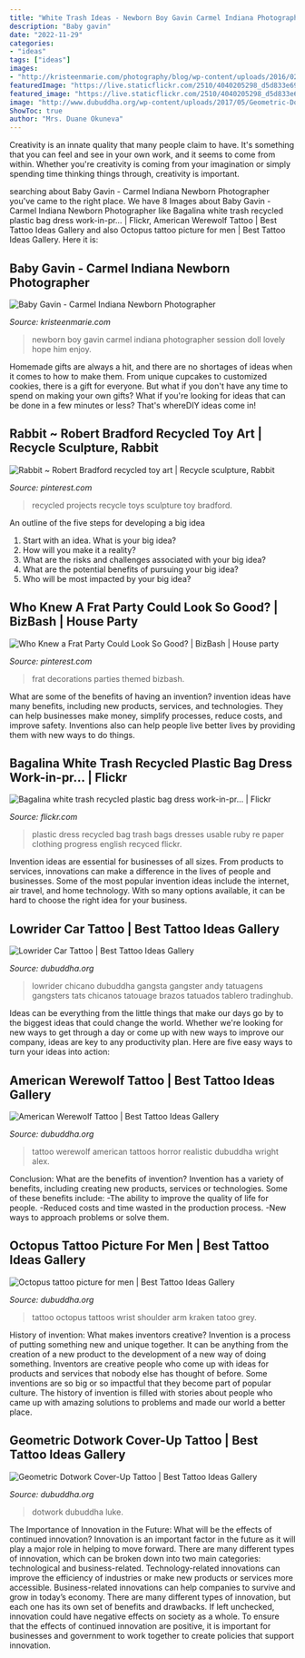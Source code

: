 ```yaml
---
title: "White Trash Ideas - Newborn Boy Gavin Carmel Indiana Photographer Session Doll Lovely Hope Him Enjoy"
description: "Baby gavin"
date: "2022-11-29"
categories:
- "ideas"
tags: ["ideas"]
images:
- "http://kristeenmarie.com/photography/blog/wp-content/uploads/2016/02/2016-02-17_0001.jpg"
featuredImage: "https://live.staticflickr.com/2510/4040205298_d5d833e697_b.jpg"
featured_image: "https://live.staticflickr.com/2510/4040205298_d5d833e697_b.jpg"
image: "http://www.dubuddha.org/wp-content/uploads/2017/05/Geometric-Dotwork-Cover-Up-Tattoo-by-Luke-Docwork.jpg"
ShowToc: true
author: "Mrs. Duane Okuneva"
---
```



Creativity is an innate quality that many people claim to have. It's something that you can feel and see in your own work, and it seems to come from within. Whether you're creativity is coming from your imagination or simply spending time thinking things through, creativity is important.

	

		
searching about Baby Gavin - Carmel Indiana Newborn Photographer you've came to the right place. We have 8 Images about Baby Gavin - Carmel Indiana Newborn Photographer like Bagalina white trash recycled plastic bag dress work-in-pr… | Flickr, American Werewolf Tattoo | Best Tattoo Ideas Gallery and also Octopus tattoo picture for men | Best Tattoo Ideas Gallery. Here it is:
		
    
## Baby Gavin - Carmel Indiana Newborn Photographer

<img loading=lazy src="http://kristeenmarie.com/photography/blog/wp-content/uploads/2016/02/2016-02-17_0001.jpg" onerror="this.onerror=null;this.src='https://tse1.mm.bing.net/th?id=OIP.NzabXBQmvmcYX2XHf9tHwwHaJ4&amp;pid=15.1';" alt="Baby Gavin - Carmel Indiana Newborn Photographer">

_Source: kristeenmarie.com_

>newborn boy gavin carmel indiana photographer session doll lovely hope him enjoy. 

	

Homemade gifts are always a hit, and there are no shortages of ideas when it comes to how to make them. From unique cupcakes to customized cookies, there is a gift for everyone. But what if you don't have any time to spend on making your own gifts? What if you're looking for ideas that can be done in a few minutes or less? That's whereDIY ideas come in!

    
## Rabbit ~ Robert Bradford Recycled Toy Art | Recycle Sculpture, Rabbit

<img loading=lazy src="https://i.pinimg.com/736x/6d/4a/40/6d4a40e198dbdd571be61947351d7def--recycled-toys-recycled-art-projects.jpg" onerror="this.onerror=null;this.src='https://tse1.mm.bing.net/th?id=OIP.LBUHe72y4l2e7rvSHD6gtQHaMx&amp;pid=15.1';" alt="Rabbit ~ Robert Bradford recycled toy art | Recycle sculpture, Rabbit">

_Source: pinterest.com_

>recycled projects recycle toys sculpture toy bradford. 

	

An outline of the five steps for developing a big idea
1. Start with an idea. What is your big idea?
2. How will you make it a reality?
3. What are the risks and challenges associated with your big idea?
4. What are the potential benefits of pursuing your big idea?
5. Who will be most impacted by your big idea?

    
## Who Knew A Frat Party Could Look So Good? | BizBash | House Party

<img loading=lazy src="https://i.pinimg.com/736x/a2/e8/4d/a2e84de328473091e4fdfc76df1a6e0f.jpg" onerror="this.onerror=null;this.src='https://tse2.mm.bing.net/th?id=OIP.wEcZ52TcaCMzoOEp8LzedgHaLK&amp;pid=15.1';" alt="Who Knew a Frat Party Could Look So Good? | BizBash | House party">

_Source: pinterest.com_

>frat decorations parties themed bizbash. 

	

What are some of the benefits of having an invention?
invention ideas have many benefits, including new products, services, and technologies. They can help businesses make money, simplify processes, reduce costs, and improve safety. Inventions also can help people live better lives by providing them with new ways to do things.

    
## Bagalina White Trash Recycled Plastic Bag Dress Work-in-pr… | Flickr

<img loading=lazy src="https://live.staticflickr.com/2510/4040205298_d5d833e697_b.jpg" onerror="this.onerror=null;this.src='https://tse1.mm.bing.net/th?id=OIP.fKzuTQ6nbTGhML1SeSE2LAHaJ4&amp;pid=15.1';" alt="Bagalina white trash recycled plastic bag dress work-in-pr… | Flickr">

_Source: flickr.com_

>plastic dress recycled bag trash bags dresses usable ruby re paper clothing progress english recyced flickr. 

	

Invention ideas are essential for businesses of all sizes. From products to services, innovations can make a difference in the lives of people and businesses. Some of the most popular invention ideas include the internet, air travel, and home technology. With so many options available, it can be hard to choose the right idea for your business.

    
## Lowrider Car Tattoo | Best Tattoo Ideas Gallery

<img loading=lazy src="http://www.dubuddha.org/wp-content/uploads/2016/04/Lowrider-Car-Tattoo.jpg" onerror="this.onerror=null;this.src='https://tse4.mm.bing.net/th?id=OIP.iE6bXXZ8bvJnqjjOsy16xQHaHa&amp;pid=15.1';" alt="Lowrider Car Tattoo | Best Tattoo Ideas Gallery">

_Source: dubuddha.org_

>lowrider chicano dubuddha gangsta gangster andy tatuagens gangsters tats chicanos tatouage brazos tatuados tablero tradinghub. 

	

Ideas can be everything from the little things that make our days go by to the biggest ideas that could change the world. Whether we're looking for new ways to get through a day or come up with new ways to improve our company, ideas are key to any productivity plan. Here are five easy ways to turn your ideas into action: 

    
## American Werewolf Tattoo | Best Tattoo Ideas Gallery

<img loading=lazy src="http://www.dubuddha.org/wp-content/uploads/2017/11/American-Werewolf-Tattoo-by-Alex-Wright-728x727.jpg" onerror="this.onerror=null;this.src='https://tse4.mm.bing.net/th?id=OIP.pe6_Dr8IjGMi7f8E1jSXzwHaHZ&amp;pid=15.1';" alt="American Werewolf Tattoo | Best Tattoo Ideas Gallery">

_Source: dubuddha.org_

>tattoo werewolf american tattoos horror realistic dubuddha wright alex. 

	

Conclusion: What are the benefits of invention?
Invention has a variety of benefits, including creating new products, services or technologies. Some of these benefits include: 
-The ability to improve the quality of life for people. 
-Reduced costs and time wasted in the production process.
-New ways to approach problems or solve them.

    
## Octopus Tattoo Picture For Men | Best Tattoo Ideas Gallery

<img loading=lazy src="http://www.dubuddha.org/wp-content/uploads/2015/01/Octopus-tattoo-picture-for-men.jpg" onerror="this.onerror=null;this.src='https://tse3.mm.bing.net/th?id=OIP.tRanvlTVq_bempI_0rqKdgHaLL&amp;pid=15.1';" alt="Octopus tattoo picture for men | Best Tattoo Ideas Gallery">

_Source: dubuddha.org_

>tattoo octopus tattoos wrist shoulder arm kraken tatoo grey. 

	

History of invention: What makes inventors creative?
Invention is a process of putting something new and unique together. It can be anything from the creation of a new product to the development of a new way of doing something. Inventors are creative people who come up with ideas for products and services that nobody else has thought of before. Some inventions are so big or so impactful that they become part of popular culture. The history of invention is filled with stories about people who came up with amazing solutions to problems and made our world a better place.

    
## Geometric Dotwork Cover-Up Tattoo | Best Tattoo Ideas Gallery

<img loading=lazy src="http://www.dubuddha.org/wp-content/uploads/2017/05/Geometric-Dotwork-Cover-Up-Tattoo-by-Luke-Docwork.jpg" onerror="this.onerror=null;this.src='https://tse4.mm.bing.net/th?id=OIP.Ox1KbN1P2v-BA27NrUCUAQHaJQ&amp;pid=15.1';" alt="Geometric Dotwork Cover-Up Tattoo | Best Tattoo Ideas Gallery">

_Source: dubuddha.org_

>dotwork dubuddha luke. 

	

The Importance of Innovation in the Future: What will be the effects of continued innovation?
Innovation is an important factor in the future as it will play a major role in helping to move forward. There are many different types of innovation, which can be broken down into two main categories: technological and business-related. Technology-related innovations can improve the efficiency of industries or make new products or services more accessible. Business-related innovations can help companies to survive and grow in today’s economy. There are many different types of innovation, but each one has its own set of benefits and drawbacks. If left unchecked, innovation could have negative effects on society as a whole. To ensure that the effects of continued innovation are positive, it is important for businesses and government to work together to create policies that support innovation.

